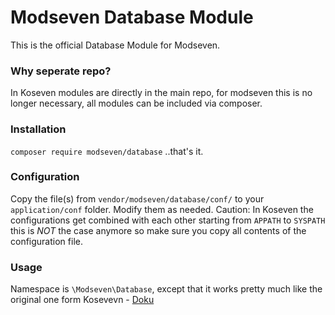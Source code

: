 # Modseven Database Module

This is the official Database Module for Modseven.

### Why seperate repo?

In Koseven modules are directly in the main repo, for modseven this is no longer necessary, all modules can be included via composer.

### Installation

`composer require modseven/database` ..that's it.

### Configuration

Copy the file(s) from `vendor/modseven/database/conf/` to your `application/conf` folder. Modify them as needed.
Caution: In Koseven the configurations get combined with each other starting from `APPATH` to `SYSPATH` this is *NOT* the case anymore so make sure you copy all contents of the configuration file.

### Usage

Namespace is `\Modseven\Database`, except that it works pretty much like the original one form Kosevevn - [Doku](https://koseven.ga/documentation/database/)
